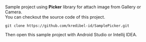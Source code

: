 Sample project using **Picker** library for attach image from Gallery or Camera.
<br/>
You can checkout the source code of this project.
```
git clone https://github.com/kredibel-id/SamplePicker.git
```
Then open this sample project with Android Studio or Intellij IDEA.
